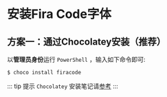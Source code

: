 # 安装Fira Code字体

## 方案一：通过Chocolatey安装（推荐）

以**管理员身份**运行 `PowerShell` ，输入如下命令即可:

```shell
$ choco install firacode
```

::: tip 提示
`Chocolatey` 安装笔记请[参考](Chocolatey/README.md)
:::
